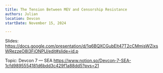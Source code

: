 ```yaml
---
title: The Tension Between MEV and Censorship Resistance
authors: Julian
location: Devcon
startDate: November 15, 2024

---
```


Slides: <https://docs.google.com/presentation/d/1q6BQXCGubElt47T2cCMmisWZixsWRezzeO8I3FiONPU/edit#slide=id.p>

Topic: Devcon 7 — SEA <https://www.notion.so/Devcon-7-SEA-1cfd9895554181d6bdd3c429f1a88dd5?pvs=21>